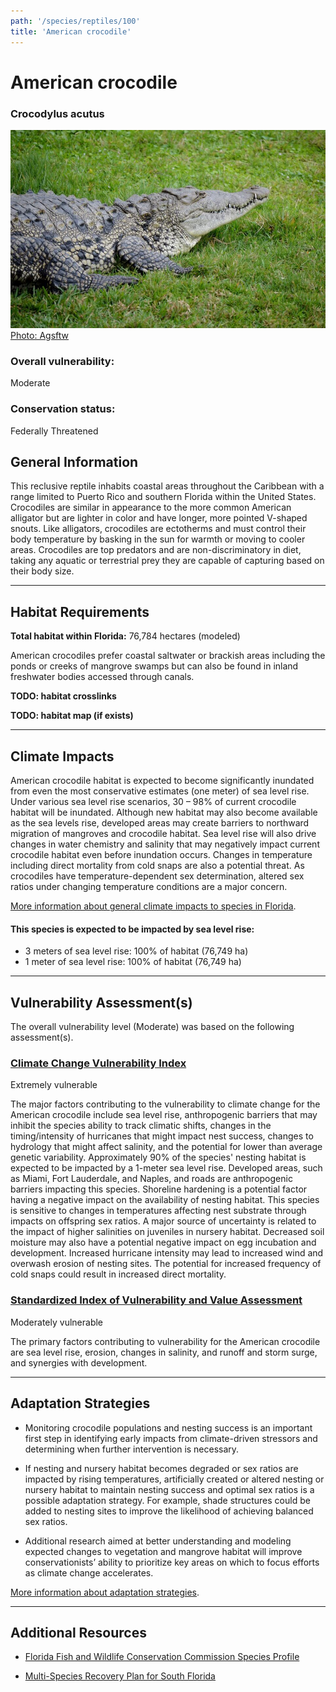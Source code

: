 ```yaml
---
path: '/species/reptiles/100'
title: 'American crocodile'
---
```


# American crocodile

### Crocodylus acutus

<div id="TopSection">

<div class="header-photo"><img src="100.jpg" alt="Photo for American crocodile"/>
<figcaption><a href="https://commons.wikimedia.org/w/index.php?curid=31388948" target="_blank" rel="noopener noreferrer">Photo: Agsftw</a></figcaption></div>

<div>

### Overall vulnerability:

<div class="vulnerability vulnerability-moderate">Moderate</div>

### Conservation status:

Federally Threatened

</div>
</div>

## General Information

This reclusive reptile inhabits coastal areas throughout the Caribbean with a range limited to Puerto Rico and southern Florida within the United States.  Crocodiles are similar in appearance to the more common American alligator but are lighter in color and have longer, more pointed V-shaped snouts.  Like alligators, crocodiles are ectotherms and must control their body temperature by basking in the sun for warmth or moving to cooler areas.  Crocodiles are top predators and are non-discriminatory in diet, taking any aquatic or terrestrial prey they are capable of capturing based on their body size.

<hr />

## Habitat Requirements

**Total habitat within Florida:** 76,784 hectares (modeled)

American crocodiles prefer coastal saltwater or brackish areas including the ponds or creeks of mangrove swamps but can also be found in inland freshwater bodies accessed through canals.

**TODO: habitat crosslinks**

**TODO: habitat map (if exists)**

<hr />

## Climate Impacts

American crocodile habitat is expected to become significantly inundated from even the most conservative estimates (one meter) of sea level rise.  Under various sea level rise scenarios, 30 – 98% of current crocodile habitat will be inundated.  Although new habitat may also become available as the sea levels rise, developed areas may create barriers to northward migration of mangroves and crocodile habitat.  Sea level rise will also drive changes in water chemistry and salinity that may negatively impact current crocodile habitat even before inundation occurs.  Changes in temperature including direct mortality from cold snaps are also a potential threat.  As crocodiles have temperature-dependent sex determination, altered sex ratios under changing temperature conditions are a major concern.

[More information about general climate impacts to species in Florida](/impacts/species).


#### This species is expected to be impacted by sea level rise:

- 3 meters of sea level rise: 100% of habitat (76,749 ha)
- 1 meter of sea level rise: 100% of habitat (76,749 ha)
    

<hr />

## Vulnerability Assessment(s)

The overall vulnerability level (Moderate) was based on the following assessment(s).
#### 
<div class="vulnerability-header">
<h3><a href="/impacts/vulnerability/ccvi">Climate Change Vulnerability Index</a></h3>
<div class="vulnerability vulnerability-extreme">Extremely vulnerable</div>
</div> 

The major factors contributing to the vulnerability to climate change for the American crocodile include sea level rise, anthropogenic barriers that may inhibit the species ability to track climatic shifts, changes in the timing/intensity of hurricanes that might impact nest success, changes to hydrology that might affect salinity, and the potential for lower than average genetic variability.  Approximately 90% of the species' nesting habitat is expected to be impacted by a 1-meter sea level rise.  Developed areas, such as Miami, Fort Lauderdale, and Naples, and roads are anthropogenic barriers impacting this species. Shoreline hardening is a potential factor having a negative impact on the availability of nesting habitat.  This species is sensitive to changes in temperatures affecting nest substrate through impacts on offspring sex ratios.  A major source of uncertainty is related to the impact of higher salinities on juveniles in nursery habitat. Decreased soil moisture may also have a potential negative impact on egg incubation and development.  Increased hurricane intensity may lead to increased wind and overwash erosion of nesting sites.  The potential for increased frequency of cold snaps could result in increased direct mortality.

#### 
<div class="vulnerability-header">
<h3><a href="/impacts/vulnerability/sivva/species">Standardized Index of Vulnerability and Value Assessment</a></h3>
<div class="vulnerability vulnerability-moderate">Moderately vulnerable</div>
</div> 

The primary factors contributing to vulnerability for the American crocodile are sea level rise, erosion, changes in salinity, and runoff and storm surge, and synergies with development.


<hr />

## Adaptation Strategies

- Monitoring crocodile populations and nesting success is an important first step in identifying early impacts from climate-driven stressors and determining when further intervention is necessary.

- If nesting and nursery habitat becomes degraded or sex ratios are impacted by rising temperatures, artificially created or altered nesting or nursery habitat to maintain nesting success and optimal sex ratios is a possible adaptation strategy.  For example, shade structures could be added to nesting sites to improve the likelihood of achieving balanced sex ratios.

- Additional research aimed at better understanding and modeling expected changes to vegetation and mangrove habitat will improve conservationists’ ability to prioritize key areas on which to focus efforts as climate change accelerates.

[More information about adaptation strategies](/strategies).

<hr />


## Additional Resources

- [Florida Fish and Wildlife Conservation Commission Species Profile](https://myfwc.com/wildlifehabitats/profiles/reptiles/alligator/)

- [Multi-Species Recovery Plan for South Florida](https://ecos.fws.gov/docs/recovery_plan/sfl_msrp/SFL_MSRP_Species.pdf)
